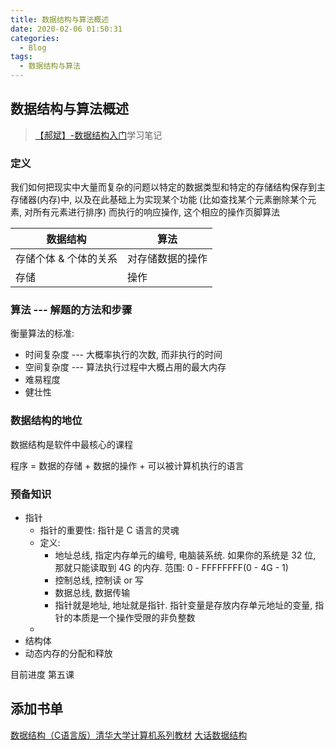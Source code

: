 ```yaml
---
title: 数据结构与算法概述
date: 2020-02-06 01:50:31
categories:
  - Blog
tags:
  - 数据结构与算法
---
```


## 数据结构与算法概述

> [【郝斌】-数据结构入门](https://www.bilibili.com/video/av6159200)学习笔记

### 定义

我们如何把现实中大量而复杂的问题以特定的数据类型和特定的存储结构保存到主存储器(内存)中, 以及在此基础上为实现某个功能 (比如查找某个元素删除某个元素, 对所有元素进行排序) 而执行的响应操作, 这个相应的操作页脚算法

数据结构 | 算法
--- | ---
存储个体 & 个体的关系 | 对存储数据的操作
存储 | 操作

### 算法 --- 解题的方法和步骤

衡量算法的标准:

- 时间复杂度 --- 大概率执行的次数, 而非执行的时间
- 空间复杂度 --- 算法执行过程中大概占用的最大内存
- 难易程度
- 健壮性

### 数据结构的地位

数据结构是软件中最核心的课程

程序 = 数据的存储 + 数据的操作 + 可以被计算机执行的语言

### 预备知识

- 指针
  - 指针的重要性: 指针是 C 语言的灵魂
  - 定义:
    - 地址总线, 指定内存单元的编号, 电脑装系统. 如果你的系统是 32 位, 那就只能读取到 4G 的内存. 范围: 0 - FFFFFFFF(0 - 4G - 1)
    - 控制总线, 控制读 or 写
    - 数据总线, 数据传输
    - 指针就是地址, 地址就是指针. 指针变量是存放内存单元地址的变量, 指针的本质是一个操作受限的非负整数
  -
- 结构体
- 动态内存的分配和释放

目前进度 第五课

## 添加书单

[数据结构（C语言版）清华大学计算机系列教材](https://item.jd.com/12407475.html)
[大话数据结构](https://book.douban.com/subject/6424904/)
